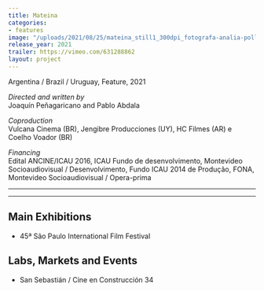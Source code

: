 ```yaml
---
title: Mateina
categories:
- features
image: "/uploads/2021/08/25/mateina_still1_300dpi_fotografa-analia-pollio.jpg"
release_year: 2021
trailer: https://vimeo.com/631288862
layout: project
---
```


Argentina / Brazil / Uruguay, Feature, 2021

*Directed and written by*\
Joaquín Peñagaricano and Pablo Abdala

*Coproduction*\
Vulcana Cinema (BR), Jengibre Producciones (UY), HC Filmes (AR) e Coelho Voador (BR)

*Financing*\
Edital ANCINE/ICAU 2016, ICAU Fundo de desenvolvimento, Montevideo Socioaudiovisual / Desenvolvimento, Fundo ICAU 2014 de Produção, FONA, Montevideo Socioaudiovisual / Opera-prima

---

---

## Main Exhibitions

* 45ª São Paulo International Film Festival

## Labs, Markets and Events

* San Sebastián / Cine en Construcción 34